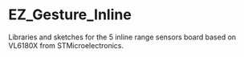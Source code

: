 # EZ_Gesture_Inline
Libraries and sketches for the 5 inline range sensors board based on VL6180X from STMicroelectronics.
